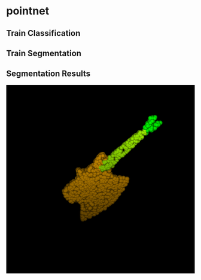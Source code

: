 # pointnet
## Train Classification
## Train Segmentation
## Segmentation Results  
![image](test_seg_imgs/guitar1.png)
